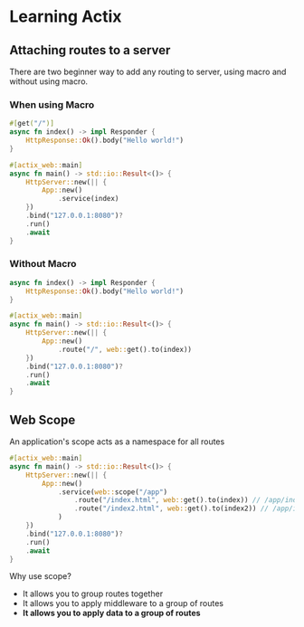 # Learning Actix

## Attaching routes to a server

There are two beginner way to add any routing to server, using macro and without using macro.

### When using Macro

```rust
#[get("/")]
async fn index() -> impl Responder {
    HttpResponse::Ok().body("Hello world!")
}

#[actix_web::main]
async fn main() -> std::io::Result<()> {
    HttpServer::new(|| {
        App::new()
            .service(index)
    })
    .bind("127.0.0.1:8080")?
    .run()
    .await
}
```

### Without Macro

```rust
async fn index() -> impl Responder {
    HttpResponse::Ok().body("Hello world!")
}

#[actix_web::main]
async fn main() -> std::io::Result<()> {
    HttpServer::new(|| {
        App::new()
            .route("/", web::get().to(index))
    })
    .bind("127.0.0.1:8080")?
    .run()
    .await
}
```

## Web Scope

An application's scope acts as a namespace for all routes

```rust
#[actix_web::main]
async fn main() -> std::io::Result<()> {
    HttpServer::new(|| {
        App::new()
            .service(web::scope("/app")
                .route("/index.html", web::get().to(index)) // /app/index.html
                .route("/index2.html", web::get().to(index2)) // /app/index2.html
            )
    })
    .bind("127.0.0.1:8080")?
    .run()
    .await
}
```

Why use scope?

- It allows you to group routes together
- It allows you to apply middleware to a group of routes
- **It allows you to apply data to a group of routes**

